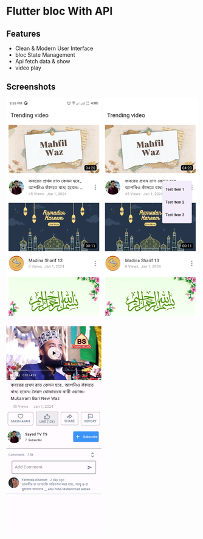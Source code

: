 # Flutter bloc With API


## Features

 - Clean & Modern User Interface
 - bloc State Management
 - Api fetch data & show
 - video play



## Screenshots

<img src="screen-short/image1.jpg" width="250">   <img src="screen-short/image2.jpg" width="250">   <img src="screen-short/image3.jpg" width="250"> 